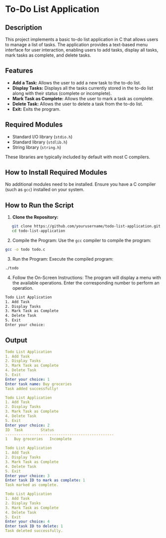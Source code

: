 # To-Do List Application
## Description
This project implements a basic to-do list application in C that allows users to manage a list of tasks. The application provides a text-based menu interface for user interaction, enabling users to add tasks, display all tasks, mark tasks as complete, and delete tasks.

## Features
- **Add a Task:** Allows the user to add a new task to the to-do list.
- **Display Tasks:** Displays all the tasks currently stored in the to-do list along with their status (complete or incomplete).
- **Mark Task as Complete:** Allows the user to mark a task as complete.
- **Delete Task:** Allows the user to delete a task from the to-do list.
- **Exit:** Exits the program.

## Required Modules
- Standard I/O library (`stdio.h`)
- Standard library (`stdlib.h`)
- String library (`string.h`)

These libraries are typically included by default with most C compilers.

## How to Install Required Modules
No additional modules need to be installed. Ensure you have a C compiler (such as `gcc`) installed on your system.

## How to Run the Script
1. **Clone the Repository:**

```sh
   git clone https://github.com/yourusername/todo-list-application.git
   cd todo-list-application
```
2. Compile the Program:
Use the `gcc` compiler to compile the program:
```bash 
gcc -o todo todo.c
```
3. Run the Program:
Execute the compiled program:
```bash 
./todo
```
4. Follow the On-Screen Instructions:
The program will display a menu with the available operations. Enter the corresponding number to perform an operation.
```bash
Todo List Application
1. Add Task
2. Display Tasks
3. Mark Task as Complete
4. Delete Task
5. Exit
Enter your choice: 
```

## Output
```yaml
Todo List Application
1. Add Task
2. Display Tasks
3. Mark Task as Complete
4. Delete Task
5. Exit
Enter your choice: 1
Enter task name: Buy groceries
Task added successfully!

Todo List Application
1. Add Task
2. Display Tasks
3. Mark Task as Complete
4. Delete Task
5. Exit
Enter your choice: 2
ID	Task		Status
-------------------------------------------------
1	Buy groceries	Incomplete

Todo List Application
1. Add Task
2. Display Tasks
3. Mark Task as Complete
4. Delete Task
5. Exit
Enter your choice: 3
Enter task ID to mark as complete: 1
Task marked as complete.

Todo List Application
1. Add Task
2. Display Tasks
3. Mark Task as Complete
4. Delete Task
5. Exit
Enter your choice: 4
Enter task ID to delete: 1
Task deleted successfully.
```
